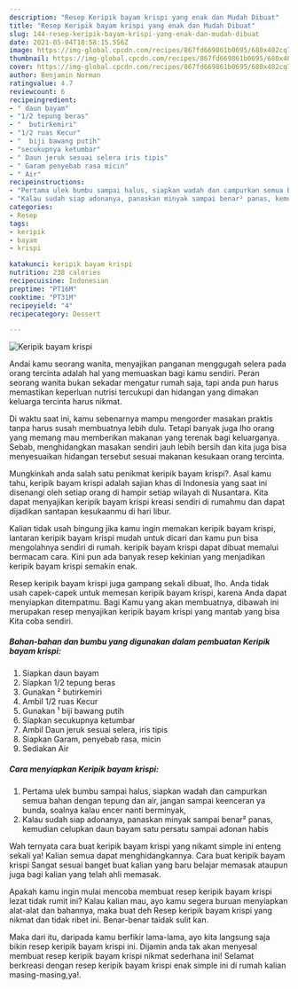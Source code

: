 ```yaml
---
description: "Resep Keripik bayam krispi yang enak dan Mudah Dibuat"
title: "Resep Keripik bayam krispi yang enak dan Mudah Dibuat"
slug: 144-resep-keripik-bayam-krispi-yang-enak-dan-mudah-dibuat
date: 2021-05-04T18:58:15.556Z
image: https://img-global.cpcdn.com/recipes/867fd669861b0695/680x482cq70/keripik-bayam-krispi-foto-resep-utama.jpg
thumbnail: https://img-global.cpcdn.com/recipes/867fd669861b0695/680x482cq70/keripik-bayam-krispi-foto-resep-utama.jpg
cover: https://img-global.cpcdn.com/recipes/867fd669861b0695/680x482cq70/keripik-bayam-krispi-foto-resep-utama.jpg
author: Benjamin Norman
ratingvalue: 4.7
reviewcount: 6
recipeingredient:
- " daun bayam"
- "1/2 tepung beras"
- "  butirkemiri"
- "1/2 ruas Kecur"
- "  biji bawang putih"
- "secukupnya ketumbar"
- " Daun jeruk sesuai selera iris tipis"
- " Garam penyebab rasa micin"
- " Air"
recipeinstructions:
- "Pertama ulek bumbu sampai halus, siapkan wadah dan campurkan semua bahan dengan tepung dan air, jangan sampai keenceran ya bunda, soalnya kalau encer nanti berminyak,"
- "Kalau sudah siap adonanya, panaskan minyak sampai benar² panas, kemudian celupkan daun bayam satu persatu sampai adonan habis"
categories:
- Resep
tags:
- keripik
- bayam
- krispi

katakunci: keripik bayam krispi 
nutrition: 238 calories
recipecuisine: Indonesian
preptime: "PT16M"
cooktime: "PT31M"
recipeyield: "4"
recipecategory: Dessert

---
```



![Keripik bayam krispi](https://img-global.cpcdn.com/recipes/867fd669861b0695/680x482cq70/keripik-bayam-krispi-foto-resep-utama.jpg)

Andai kamu seorang wanita, menyajikan panganan menggugah selera pada orang tercinta adalah hal yang memuaskan bagi kamu sendiri. Peran seorang  wanita bukan sekadar mengatur rumah saja, tapi anda pun harus memastikan keperluan nutrisi tercukupi dan hidangan yang dimakan keluarga tercinta harus nikmat.

Di waktu  saat ini, kamu sebenarnya mampu mengorder masakan praktis tanpa harus susah membuatnya lebih dulu. Tetapi banyak juga lho orang yang memang mau memberikan makanan yang terenak bagi keluarganya. Sebab, menghidangkan masakan sendiri jauh lebih bersih dan kita juga bisa menyesuaikan hidangan tersebut sesuai makanan kesukaan orang tercinta. 



Mungkinkah anda salah satu penikmat keripik bayam krispi?. Asal kamu tahu, keripik bayam krispi adalah sajian khas di Indonesia yang saat ini disenangi oleh setiap orang di hampir setiap wilayah di Nusantara. Kita dapat menyajikan keripik bayam krispi kreasi sendiri di rumahmu dan dapat dijadikan santapan kesukaanmu di hari libur.

Kalian tidak usah bingung jika kamu ingin memakan keripik bayam krispi, lantaran keripik bayam krispi mudah untuk dicari dan kamu pun bisa mengolahnya sendiri di rumah. keripik bayam krispi dapat dibuat memalui bermacam cara. Kini pun ada banyak resep kekinian yang menjadikan keripik bayam krispi semakin enak.

Resep keripik bayam krispi juga gampang sekali dibuat, lho. Anda tidak usah capek-capek untuk memesan keripik bayam krispi, karena Anda dapat menyiapkan ditempatmu. Bagi Kamu yang akan membuatnya, dibawah ini merupakan resep menyajikan keripik bayam krispi yang mantab yang bisa Kita coba sendiri.

<!--inarticleads1-->

##### Bahan-bahan dan bumbu yang digunakan dalam pembuatan Keripik bayam krispi:

1. Siapkan  daun bayam
1. Siapkan 1/2 tepung beras
1. Gunakan  ² butirkemiri
1. Ambil 1/2 ruas Kecur
1. Gunakan  ¹ biji bawang putih
1. Siapkan secukupnya ketumbar
1. Ambil  Daun jeruk sesuai selera, iris tipis
1. Siapkan  Garam, penyebab rasa, micin
1. Sediakan  Air




<!--inarticleads2-->

##### Cara menyiapkan Keripik bayam krispi:

1. Pertama ulek bumbu sampai halus, siapkan wadah dan campurkan semua bahan dengan tepung dan air, jangan sampai keenceran ya bunda, soalnya kalau encer nanti berminyak,
1. Kalau sudah siap adonanya, panaskan minyak sampai benar² panas, kemudian celupkan daun bayam satu persatu sampai adonan habis




Wah ternyata cara buat keripik bayam krispi yang nikamt simple ini enteng sekali ya! Kalian semua dapat menghidangkannya. Cara buat keripik bayam krispi Sangat sesuai banget buat kalian yang baru belajar memasak ataupun juga bagi kalian yang telah ahli memasak.

Apakah kamu ingin mulai mencoba membuat resep keripik bayam krispi lezat tidak rumit ini? Kalau kalian mau, ayo kamu segera buruan menyiapkan alat-alat dan bahannya, maka buat deh Resep keripik bayam krispi yang nikmat dan tidak ribet ini. Benar-benar taidak sulit kan. 

Maka dari itu, daripada kamu berfikir lama-lama, ayo kita langsung saja bikin resep keripik bayam krispi ini. Dijamin anda tak akan menyesal membuat resep keripik bayam krispi nikmat sederhana ini! Selamat berkreasi dengan resep keripik bayam krispi enak simple ini di rumah kalian masing-masing,ya!.

